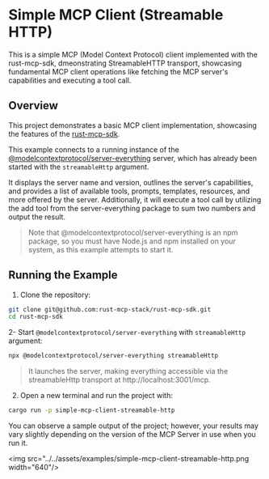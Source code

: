 # Simple MCP Client (Streamable HTTP)

This is a simple MCP (Model Context Protocol) client implemented with the rust-mcp-sdk, dmeonstrating StreamableHTTP transport, showcasing fundamental MCP client operations like fetching the MCP server's capabilities and executing a tool call.

## Overview

This project demonstrates a basic MCP client implementation, showcasing the features of the [rust-mcp-sdk](https://github.com/rust-mcp-stack/rust-mcp-sdk).

This example connects to a running instance of the [@modelcontextprotocol/server-everything](https://www.npmjs.com/package/@modelcontextprotocol/server-everything) server, which has already been started with the `streamableHttp` argument.

It displays the server name and version, outlines the server's capabilities, and provides a list of available tools, prompts, templates, resources, and more offered by the server. Additionally, it will execute a tool call by utilizing the add tool from the server-everything package to sum two numbers and output the result.

> Note that @modelcontextprotocol/server-everything is an npm package, so you must have Node.js and npm installed on your system, as this example attempts to start it.

## Running the Example

1. Clone the repository:

```bash
git clone git@github.com:rust-mcp-stack/rust-mcp-sdk.git
cd rust-mcp-sdk
```

2- Start `@modelcontextprotocol/server-everything` with `streamableHttp` argument:

```bash
npx @modelcontextprotocol/server-everything streamableHttp
```

> It launches the server, making everything accessible via the streamableHttp transport at http://localhost:3001/mcp.

2. Open a new terminal and run the project with:

```bash
cargo run -p simple-mcp-client-streamable-http
```

You can observe a sample output of the project; however, your results may vary slightly depending on the version of the MCP Server in use when you run it.

<img src="../../assets/examples/simple-mcp-client-streamable-http.png width="640"/>
